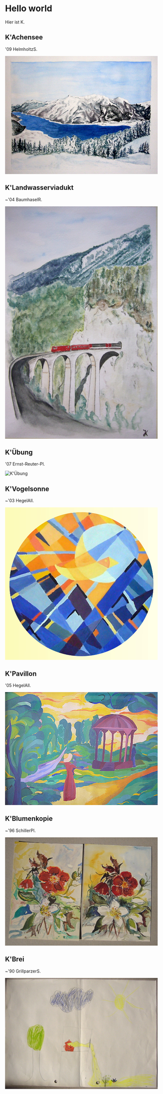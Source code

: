 # Hello world

Hier ist K.




## K'Achensee
'09 HelmholtzS.

![K'Achensee](bilder/kachensee.jpg)


## K'Landwasserviadukt
~'04 BaumhaselR.

![K'Landwasserviadukt](bilder/klandwasser.jpg)


## K'Übung
'07 Ernst-Reuter-Pl.

![K'Übung](bilder/kübung.jpg)

## K'Vogelsonne
~'03 HegelAll.

![K'Vogelsonne](bilder/kvogelrund.jpg)

## K'Pavillon
'05 HegelAll.

![K'Pavillon](bilder/kpavillon.jpg)

## K'Blumenkopie
~'96 SchillerPl.

![K'Blumen](bilder/kblume.jpg)

## K'Brei
~'90 GrillparzerS.

![K'Der heiße Brei](bilder/kbrei.jpg)
